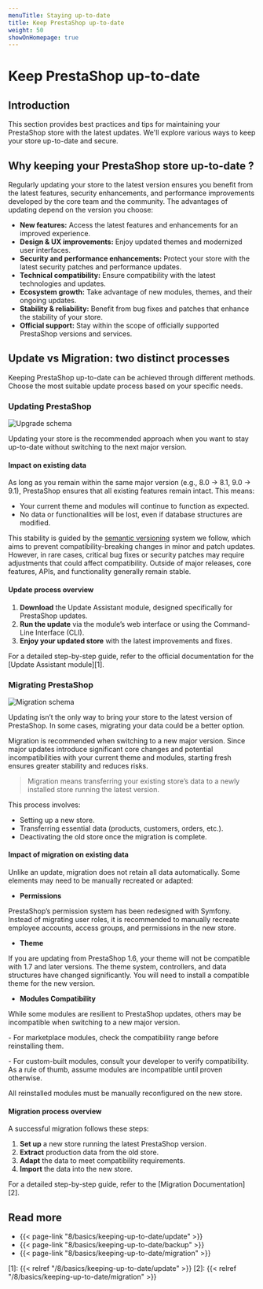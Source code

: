 ```yaml
---
menuTitle: Staying up-to-date
title: Keep PrestaShop up-to-date
weight: 50
showOnHomepage: true
---
```


# Keep PrestaShop up-to-date

## Introduction

This section provides best practices and tips for maintaining your PrestaShop store with the latest updates. We'll explore various ways to keep your store up-to-date and secure.

## Why keeping your PrestaShop store up-to-date ?

Regularly updating your store to the latest version ensures you benefit from the latest features, security enhancements, and performance improvements developed by the core team and the community. The advantages of updating depend on the version you choose:

- **New features:** Access the latest features and enhancements for an improved experience.
- **Design & UX improvements:** Enjoy updated themes and modernized user interfaces.
- **Security and performance enhancements:** Protect your store with the latest security patches and performance updates.
- **Technical compatibility:** Ensure compatibility with the latest technologies and updates.
- **Ecosystem growth:** Take advantage of new modules, themes, and their ongoing updates.
- **Stability & reliability:** Benefit from bug fixes and patches that enhance the stability of your store.
- **Official support:** Stay within the scope of officially supported PrestaShop versions and services.

## Update vs Migration: two distinct processes

Keeping PrestaShop up-to-date can be achieved through different methods. Choose the most suitable update process based on your specific needs.

### Updating PrestaShop

![Upgrade schema](img/upgrade-schema.png)

Updating your store is the recommended approach when you want to stay up-to-date without switching to the next major version.

#### Impact on existing data

As long as you remain within the same major version (e.g., 8.0 → 8.1, 9.0 → 9.1), PrestaShop ensures that all existing features remain intact. This means:

- Your current theme and modules will continue to function as expected.
- No data or functionalities will be lost, even if database structures are modified.

This stability is guided by the <a href="https://semver.org/" target="_blank">semantic versioning</a> system we follow, which aims to prevent compatibility-breaking changes in minor and patch updates. However, in rare cases, critical bug fixes or security patches may require adjustments that could affect compatibility. Outside of major releases, core features, APIs, and functionality generally remain stable.

#### Update process overview

1. **Download** the Update Assistant module, designed specifically for PrestaShop updates.
2. **Run the update** via the module’s web interface or using the Command-Line Interface (CLI).
3. **Enjoy your updated store** with the latest improvements and fixes.

For a detailed step-by-step guide, refer to the official documentation for the [Update Assistant module][1].

### Migrating PrestaShop

![Migration schema](img/migration-schema.png)

Updating isn’t the only way to bring your store to the latest version of PrestaShop. In some cases, migrating your data could be a better option.

Migration is recommended when switching to a new major version. Since major updates introduce significant core changes and potential incompatibilities with your current theme and modules, starting fresh ensures greater stability and reduces risks.

> Migration means transferring your existing store’s data to a newly installed store running the latest version.

This process involves:

- Setting up a new store.
- Transferring essential data (products, customers, orders, etc.).
- Deactivating the old store once the migration is complete.

#### Impact of migration on existing data

Unlike an update, migration does not retain all data automatically. Some elements may need to be manually recreated or adapted:

- **Permissions**

PrestaShop’s permission system has been redesigned with Symfony. Instead of migrating user roles, it is recommended to manually recreate employee accounts, access groups, and permissions in the new store.

- **Theme**

If you are updating from PrestaShop 1.6, your theme will not be compatible with 1.7 and later versions. The theme system, controllers, and data structures have changed significantly. You will need to install a compatible theme for the new version.

- **Modules Compatibility**

While some modules are resilient to PrestaShop updates, others may be incompatible when switching to a new major version.

-&nbsp;For marketplace modules, check the compatibility range before reinstalling them.

-&nbsp;For custom-built modules, consult your developer to verify compatibility. As a rule of thumb, assume modules are incompatible until proven otherwise.

All reinstalled modules must be manually reconfigured on the new store.

#### Migration process overview

A successful migration follows these steps:

1. **Set up** a new store running the latest PrestaShop version.
2. **Extract** production data from the old store.
3. **Adapt** the data to meet compatibility requirements.
4. **Import** the data into the new store.

For a detailed step-by-step guide, refer to the [Migration Documentation][2].

## Read more

- {{< page-link "8/basics/keeping-up-to-date/update" >}}
- {{< page-link "8/basics/keeping-up-to-date/backup" >}}
- {{< page-link "8/basics/keeping-up-to-date/migration" >}}

[1]: {{< relref "/8/basics/keeping-up-to-date/update" >}}
[2]: {{< relref "/8/basics/keeping-up-to-date/migration" >}}
